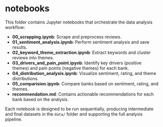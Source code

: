 # notebooks

This folder contains Jupyter notebooks that orchestrate the data analysis workflow:

- **00_scrapping.ipynb**: Scrape and preprocess reviews.
- **01_sentiment_analysis.ipynb**: Perform sentiment analysis and save results.
- **02_keyword_theme_extraction.ipynb**: Extract keywords and cluster reviews into themes.
- **03_drivers_and_pain_point.ipynb**: Identify key drivers (positive themes) and pain points (negative themes) for each bank.
- **04_distribution_analysis.ipynb**: Visualize sentiment, rating, and theme distributions.
- **05_comparision.ipynb**: Compare banks based on sentiment, rating, and themes.
- **recommendation.md**: Contains actionable recommendations for each bank based on the analysis.

Each notebook is designed to be run sequentially, producing intermediate and final datasets in the `data/` folder and supporting the full analysis pipeline.
